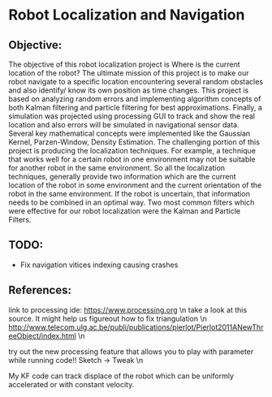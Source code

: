 # Robot Localization and Navigation

## Objective:
The objective of this robot localization project is Where is the current location of the robot? The ultimate mission of this project is to make our  robot navigate to a specific location encountering several random obstacles and also identify/ know its own position as time changes. This project is based on analyzing random errors and implementing algorithm concepts of both Kalman filtering and particle filtering for best approximations. Finally, a simulation was projected using processing GUI  to track and show the real location and also errors will be simulated in navigational sensor data. 
Several key mathematical concepts were implemented like the Gaussian Kernel, Parzen-Window, Density Estimation. The challenging portion of this project is producing the localization techniques. For example, a technique that works well for a certain robot in one environment may not be suitable for another robot in the same environment. So all the localization techniques, generally provide two information which are the current location of the robot in some environment and the current orientation  of the robot in the same environment. If the robot is uncertain, that information needs to be combined in an optimal way. Two most common filters which were effective for our robot localization were the Kalman and Particle Filters. 

## TODO:
  - Fix navigation vitices indexing causing crashes

## References:

link to processing ide: https://www.processing.org \n
take a look at this source. It might help us figureout how to fix triangulation \n
http://www.telecom.ulg.ac.be/publi/publications/pierlot/Pierlot2011ANewThreeObject/index.html \n

try out the new processing feature that allows you to play with parameter while running code!! Sketch -> Tweak \n

My KF code can track displace of the robot which can be uniformly accelerated or with constant velocity.

